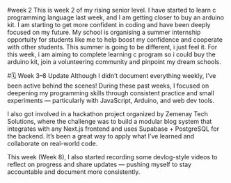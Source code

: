 
#week 2
This is week 2 of my rising senior level. I have started to learn c programming language last week, and 
I am getting closer to buy an arduino kit. I am starting to get more confident in coding and have been deeply focused on my future.
My school is organising a summer internship opportuity for students like me to help boost my confidence and cooperate with other students.
This summer is going to be different, i just feel it.
For this week, i am aiming to complete learning c program so i could buy the arduino kit, join a volunteering community
and pinpoint my dream schools.

#🗓️ Week 3–8 Update
Although I didn’t document everything weekly, I’ve been active behind the scenes! During these past weeks, I focused on deepening my programming skills through consistent practice and small experiments — particularly with JavaScript, Arduino, and web dev tools.

I also got involved in a hackathon project organized by Zemenay Tech Solutions, where the challenge was to build a modular blog system that integrates with any Next.js frontend and uses Supabase + PostgreSQL for the backend. It’s been a great way to apply what I’ve learned and collaborate on real-world code.

This week (Week 8), I also started recording some devlog-style videos to reflect on progress and share updates — pushing myself to stay accountable and document more consistently.
